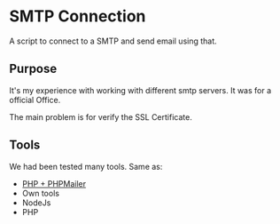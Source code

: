 # SMTP Connection

A script to connect to a SMTP and send email using that.

## Purpose

It's my experience with working with different smtp servers.
It was for a official Office.

The main problem is for verify the SSL Certificate.

## Tools

We had been tested many tools.
Same as:

- [PHP + PHPMailer](PHPMailer/send.php)
- Own tools
- NodeJs
- PHP
